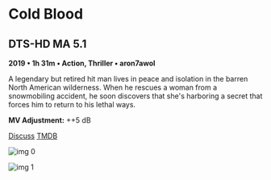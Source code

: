 # Cold Blood

## DTS-HD MA 5.1

**2019 • 1h 31m • Action, Thriller • aron7awol**

A legendary but retired hit man lives in peace and isolation in the barren North American wilderness. When he rescues a woman from a snowmobiling accident, he soon discovers that she's harboring a secret that forces him to return to his lethal ways.

**MV Adjustment:** ++5 dB

[Discuss](https://www.avsforum.com/threads/bass-eq-for-filtered-movies.2995212/post-58489956)  [TMDB](595985)

![img 0](https://i.imgur.com/15IfhTG.jpg)

![img 1](https://i.imgur.com/tTWciNf.png)

